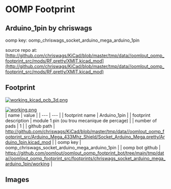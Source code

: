 # OOMP Footprint  
## Arduino_1pin  by chriswags  
  
oomp key: oomp_chriswags_socket_arduino_mega_arduino_1pin  
  
source repo at: [http://github.com/chriswags/KiCad/blob/master/tmp/data//oomlout_oomp_footprint_src/mods/RF.pretty/XMIT.kicad_mod](http://github.com/chriswags/KiCad/blob/master/tmp/data//oomlout_oomp_footprint_src/mods/RF.pretty/XMIT.kicad_mod)  
## Footprint  
  
[![working_kicad_pcb_3d.png](working_kicad_pcb_3d_600.png)](working_kicad_pcb_3d.png)  
  
[![working.png](working_600.png)](working.png)  
| name | value | 
| --- | --- | 
| footprint name | Arduino_1pin | 
| footprint description | module 1 pin (ou trou mecanique de percage) | 
| number of pads | 1 | 
| github path | http://github.com/chriswags/KiCad/blob/master/tmp/data//oomlout_oomp_footprint_src/Arduino_Mega_433Mhz_Shield/Socket_Arduino_Mega.pretty/Arduino_1pin.kicad_mod | 
| oomp key | oomp_chriswags_socket_arduino_mega_arduino_1pin | 
| oomp bot github | https://github.com/oomlout/oomlout_oomp_footprint_bot/tree/main/tmp/data//oomlout_oomp_footprint_src/footprints/chriswags_socket_arduino_mega_arduino_1pin/working | 
## Images  
